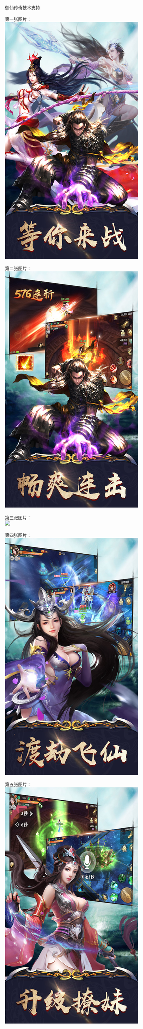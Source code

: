 御仙传奇技术支持</br></br>
第一张图片：</br>
![](https://github.com/chenzhan82842/chenzhan/blob/dhxz/1.jpg?raw=true)</br></br>
第二张图片：</br>
![](https://github.com/chenzhan82842/chenzhan/blob/dhxz/2.jpg?raw=true)</br></br>
第三张图片：</br>
![](https://github.com/chenzhan82842/chenzhan/blob/dhxz/3.jpng?raw=true)</br></br>
第四张图片：</br>
![](https://github.com/chenzhan82842/chenzhan/blob/dhxz/4.jpg?raw=true)</br></br>
第五张图片：</br>
![](https://github.com/chenzhan82842/chenzhan/blob/dhxz/5.jpg?raw=true)</br></br>
